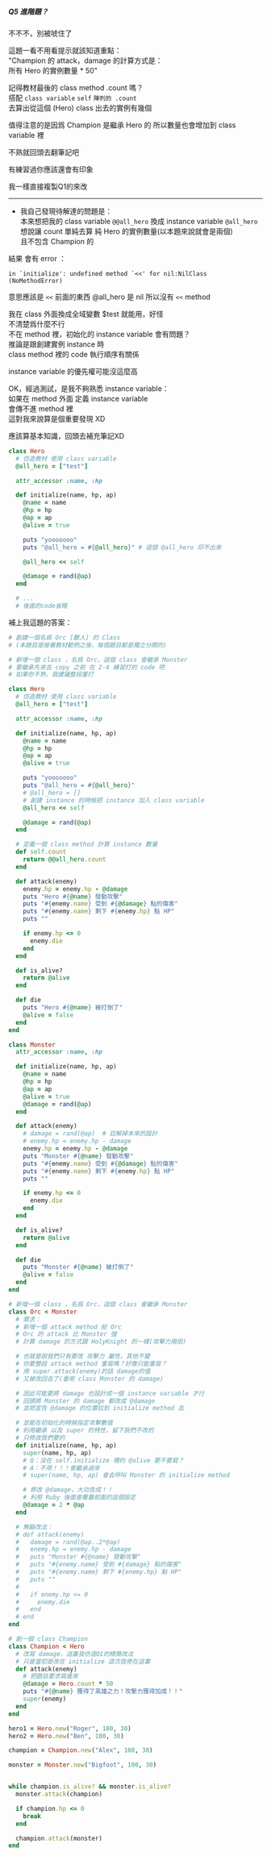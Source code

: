 ##### Q5 進階題？

不不不，別被唬住了

這題一看不用看提示就該知道重點：  
"Champion 的 attack，damage 的計算方式是：  
所有 Hero 的實例數量 * 50"

記得教材最後的 class method .count 嗎？  
搭配 `class variable` `self` `陣列的 .count`  
去算出從這個 (Hero) class 出去的實例有幾個

值得注意的是因爲 Champion 是繼承 Hero 的
所以數量也會增加到 class variable 裡

不熟就回頭去翻筆記吧

有練習過你應該還會有印象

我一樣直接複製Q1的來改

---

* 我自己發現待解達的問題是：   
本來想把我的 class variable `@@all_hero` 換成  instance variable  `@all_hero`   
想說讓 count 單純去算 純 Hero 的實例數量(以本題來說就會是兩個)  
且不包含 Champion 的

結果 會有 error ：  
```
in `initialize': undefined method `<<' for nil:NilClass (NoMethodError)
```

意思應該是 `<<` 前面的東西 @all_hero 是 nil 所以沒有 `<<` method

我在 class 外面換成全域變數 $test 就能用，好怪  
不清楚爲什麼不行  
不在 method 裡，初始化的 instance variable 會有問題？  
推論是跟創建實例 instance 時  
class method 裡的 code 執行順序有關係  

instance variable 的優先權可能沒這麼高

OK，經過測試，是我不夠熟悉 instance variable：  
如果在 method 外面 定義 instance variable  
會傳不進 method 裡  
這對我來說算是個重要發現 XD  

應該算基本知識，回頭去補充筆記XD

```rb
class Hero
  # 仿造教材 使用 class variable
  @all_hero = ["test"]

  attr_accessor :name, :hp

  def initialize(name, hp, ap)
    @name = name
    @hp = hp
    @ap = ap
    @alive = true

    puts "yooooooo"
    puts "@all_hero = #{@all_hero}" # 這個 @all_hero 印不出來

    @all_hero << self

    @damage = rand(@ap)
  end

  # ...
  # 後面的code省略
```

補上我這題的答案：
```rb
# 創建一個名爲 Orc [獸人] 的 Class
# (本題目是接著教材範例之後，每個題目都是獨立分開的)

# 新增一個 class ，名爲 Orc，這個 class 會繼承 Monster
# 要繼承先來去 copy 之前 在 2-4 練習打的 code 吧
# 如果你不熟，我建議整段重打

class Hero
  # 仿造教材 使用 class variable
  @all_hero = ["test"]

  attr_accessor :name, :hp

  def initialize(name, hp, ap)
    @name = name
    @hp = hp
    @ap = ap
    @alive = true

    puts "yooooooo"
    puts "@all_hero = #{@all_hero}"
    # @all_hero = []
    # 創建 instance 的時候把 instance 加入 class variable
    @all_hero << self

    @damage = rand(@ap)
  end

  # 定義一個 class method 計算 instance 數量
  def self.count
    return @@all_hero.count
  end

  def attack(enemy)
    enemy.hp = enemy.hp - @damage
    puts "Hero #{@name} 發動攻擊"
    puts "#{enemy.name} 受到 #{@damage} 點的傷害"
    puts "#{enemy.name} 剩下 #{enemy.hp} 點 HP"
    puts ""

    if enemy.hp <= 0
      enemy.die
    end
  end

  def is_alive?
    return @alive
  end

  def die
    puts "Hero #{@name} 被打倒了"
    @alive = false
  end
end

class Monster
  attr_accessor :name, :hp

  def initialize(name, hp, ap)
    @name = name
    @hp = hp
    @ap = ap
    @alive = true
    @damage = rand(@ap)
  end

  def attack(enemy)
    # damage = rand(@ap)  # 註解掉本來的設計
    # enemy.hp = enemy.hp - damage
    enemy.hp = enemy.hp - @damage
    puts "Monster #{@name} 發動攻擊"
    puts "#{enemy.name} 受到 #{@damage} 點的傷害"
    puts "#{enemy.name} 剩下 #{enemy.hp} 點 HP"
    puts ""

    if enemy.hp <= 0
      enemy.die
    end
  end

  def is_alive?
    return @alive
  end

  def die
    puts "Monster #{@name} 被打倒了"
    @alive = false
  end
end

# 新增一個 class ，名爲 Orc，這個 class 會繼承 Monster
class Orc < Monster
  # 需求：
  # 新增一個 attack method 給 Orc
  # Orc 的 attack 比 Monster 強
  # 計算 damage 的方式跟 HolyKnight 的一樣(攻擊力兩倍)

  # 也就是說我們只有要改 攻擊力 屬性，其他不變
  # 你要整段 attack method 重寫嗎？好像只能重寫？
  # 用 super.attack(enemy)的話 damage的值
  # 又被改回去了(會用 class Monster 的 damage)

  # 因此可能要將 damage 也設計成一個 instance variable 才行
  # 回頭將 Monster 的 damage 都改成 @damage
  # 並把宣告 @damage 的位置拉到 initialize method 去

  # 並能在初始化的時候指定攻擊數值
  # 利用繼承 以及 super 的特性，留下我們不改的
  # 只修改我們要的
  def initialize(name, hp, ap)
    super(name, hp, ap)
    # Q：沒在 self.initialize 裡的 @alive 要不要寫？
    # A：不用！！！會繼承過來
    # super(name, hp, ap) 會去呼叫 Monster 的 initialize method

    # 修改 @damage，大功告成！！
    # 利用 Ruby 後面會覆蓋前面的這個設定
    @damage = 2 * @ap
  end

  # 無腦改法：
  # def attack(enemy)
  #   damage = rand(@ap..2*@ap)
  #   enemy.hp = enemy.hp - damage
  #   puts "Monster #{@name} 發動攻擊"
  #   puts "#{enemy.name} 受到 #{damage} 點的傷害"
  #   puts "#{enemy.name} 剩下 #{enemy.hp} 點 HP"
  #   puts ""
  #
  #   if enemy.hp <= 0
  #     enemy.die
  #   end
  # end
end

# 創一個 class Champion
class Champion < Hero
  # 改寫 damage，這裏我仿造Q1的精簡改法
  # 只是當初是改在 initialize 這次我修在這裏
  def attack(enemy)
    # 把題目要求寫進來
    @damage = Hero.count * 50
    puts "#{@name} 獲得了英雄之力！攻擊力獲得加成！！"
    super(enemy)
  end
end

hero1 = Hero.new("Roger", 100, 30)
hero2 = Hero.new("Ben", 100, 30)

champion = Champion.new("Alex", 100, 30)

monster = Monster.new("Bigfoot", 100, 30)


while champion.is_alive? && monster.is_alive?
  monster.attack(champion)

  if champion.hp <= 0
    break
  end

  champion.attack(monster)
end

```
